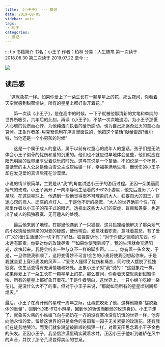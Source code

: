 ```yaml
---
title: 《小王子》 --- 摘记
date: 2019-08-05
sidebar: auto
tags:
 - 句子
categories:
 - 摘记
---
```


::: tip 书籍简介
书名：小王子
作者：柏林
分类：人生随笔
第一次读于 2018.08.30
第二次读于 2019.07.22 至今
:::
<!-- more -->

![](http://s14.sinaimg.cn/large/0065oefPgy6WnD3TUJv3d)

## 读后感

　“这就象花一样。如果你爱上了一朵生长在一颗星星上的花，那么夜间，你看着天空就感到甜蜜愉快，所有的星星上都好象开着花。”

　　第一次读《小王子》，是在高中的时候，一下子就被他那清新的文笔和单纯的世界所吸引。六年后的此刻，再读《小王子》，不禁一次次地流泪，为小王子那慑人心魂的忧伤而心悸，为他纯洁而执着的爱所感动，也为自己那逐渐泯灭的童心而哀悼。正象作者圣-埃克絮佩利在序言里面说的，他把这个童话“献给雷昂?维尔特，当他还是一个小男孩的时候”

　　这是一个属于成人的童话，属于以前有过童心的成年人的童话，孩子们是无法体会小王子彻骨的忧伤和爱的沉重的。他们也不就应过早地体会这些，他们就应在阳光明媚的世界里享受着快乐的时光。这与其说是一个童话，不如说是一个杯具。童话里的主人公总是像白雪公主或灰姑娘一样，幸福美满地生活。而忧伤的小王子却在发见爱的真谛后死在沙漠里。

小说的情节很简单，主要是从“我”的角度讲述小王子的游历过程。正因一朵美丽而娇气的玫瑰，小王子离开了一向平静地生活着的B-612小游星，他先后游历了六个星球，在这些星球上，他遇到一些他觉得很不可理逾的大人，狂妄自大的国王，财迷心窍的商人、迂腐的点灯人……于是他不断的感慨，“大人的世界确实个性。”在那里作者以小王子的孩子式的眼光，透视出这些大人们的空虚、盲目和愚妄，也道出了成人的孤独寂寞、无可适从的处境。

　　最后他来到了地球。在那里他遇到了一只狐狸，这只狐狸给他解决了那朵娇气的小玫瑰给他带来的对爱的疑惑，使他明白，爱意味着职责，意味着慈悲，有了爱(广义的爱)生活里的一切才有了好处。狐狸告诉他：“对于你使之驯顺的东西，你永远有职责。你要对你的玫瑰尽责。”“如果你使我驯顺了，我的生活就会充满阳光，欢快起来。我将会听出一种与众不一样的脚步声。……。你有着一头金发，于是，一旦你使我驯顺了，这将变得妙不可言!金色的小麦将使我回想起你来。于是我就会爱上穿行麦浪的风声……”爱使人懂得了忧伤和痛苦，同时使人摆脱了孤独寂寞，使生活变得有充满情趣和好处。正象小王子对“我”说的：“这就象花一样。如果你爱上了一朵生长在一颗星星上的花，那么夜间，你看着天空就感到甜蜜愉快，所有的星星上都好象开着花。”于是作者明白，这世界上，一只小绵羊吃掉一朵花儿，是没什么大不了的事，但对于小王子来说，“那就如同所有的星星顷刻间都熄灭。”

最后，小王子在离开他的星球一周年之际，让毒蛇咬死了他，这样他能够“摆脱躯体的重量”，回到他的B-612小游星，回到他的骄傲而脆弱的玫瑰身边。小王子走了，就象买火柴的小姑娘飞向与奶奶在一齐的没有寒冷没有饥饿的世界一样，他奔向他永恒的爱。留给这世界的只是金色的麦田和一园子无关紧要的玫瑰花。还有我们在徒劳地哭泣。而我们就象渴望被驯顺的狐狸一样，对着麦田思念着小王子金色的头发。正因小王子，我坚信沙漠里确实藏着水井，正因小王子他听到辘轳在风中的声音，并饮了那令荒漠变得美丽的甘泉。

 <comment-comment/>

